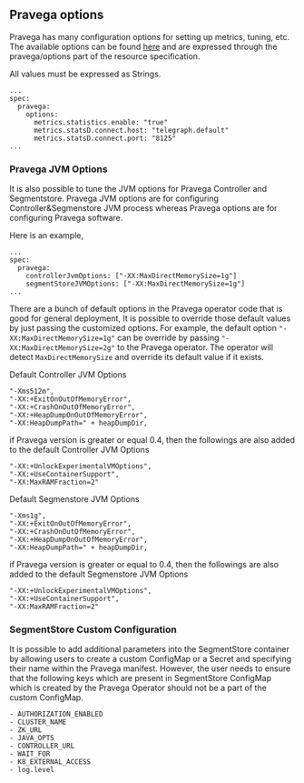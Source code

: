 ## Pravega options

Pravega has many configuration options for setting up metrics, tuning, etc. The available options can be found [here](https://github.com/pravega/pravega/blob/master/config/config.properties) and are expressed through the pravega/options part of the resource specification.

All values must be expressed as Strings.

```
...
spec:
  pravega:
    options:
      metrics.statistics.enable: "true"
      metrics.statsD.connect.host: "telegraph.default"
      metrics.statsD.connect.port: "8125"
...
```
### Pravega JVM Options

It is also possible to tune the JVM options for Pravega Controller and Segmentstore. Pravega JVM options are for configuring Controller&Segmenstore JVM process whereas Pravega options are for configuring Pravega software.

Here is an example,
```
...
spec:
  pravega:
    controllerJvmOptions: ["-XX:MaxDirectMemorySize=1g"]
    segmentStoreJVMOptions: ["-XX:MaxDirectMemorySize=1g"]
...
```
There are a bunch of default options in the Pravega operator code that is good for general deployment,  It is possible to override those default values by just passing the customized options. For example, the default option `"-XX:MaxDirectMemorySize=1g"` can be override by passing `"-XX:MaxDirectMemorySize=2g"` to
the Pravega operator. The operator will detect `MaxDirectMemorySize` and override its default value if it exists.

Default Controller JVM Options
```
"-Xms512m",
"-XX:+ExitOnOutOfMemoryError",
"-XX:+CrashOnOutOfMemoryError",
"-XX:+HeapDumpOnOutOfMemoryError",
"-XX:HeapDumpPath=" + heapDumpDir,
```
if Pravega version is greater or equal 0.4, then the followings are also added to the default Controller JVM Options
```
"-XX:+UnlockExperimentalVMOptions",
"-XX:+UseContainerSupport",
"-XX:MaxRAMFraction=2"
```

Default Segmenstore JVM Options
```
"-Xms1g",
"-XX:+ExitOnOutOfMemoryError",
"-XX:+CrashOnOutOfMemoryError",
"-XX:+HeapDumpOnOutOfMemoryError",
"-XX:HeapDumpPath=" + heapDumpDir,
```
if Pravega version is greater or equal to 0.4, then the followings are also added to the default Segmenstore JVM Options
```
"-XX:+UnlockExperimentalVMOptions",
"-XX:+UseContainerSupport",
"-XX:MaxRAMFraction=2"
```

### SegmentStore Custom Configuration

It is possible to add additional parameters into the SegmentStore container by allowing users to create a custom ConfigMap or a Secret and specifying their name within the Pravega manifest. However, the user needs to ensure that the following keys which are present in SegmentStore ConfigMap which is created by the Pravega Operator should not be a part of the custom ConfigMap.

```
- AUTHORIZATION_ENABLED
- CLUSTER_NAME
- ZK_URL
- JAVA_OPTS
- CONTROLLER_URL
- WAIT_FOR
- K8_EXTERNAL_ACCESS
- log.level
```
